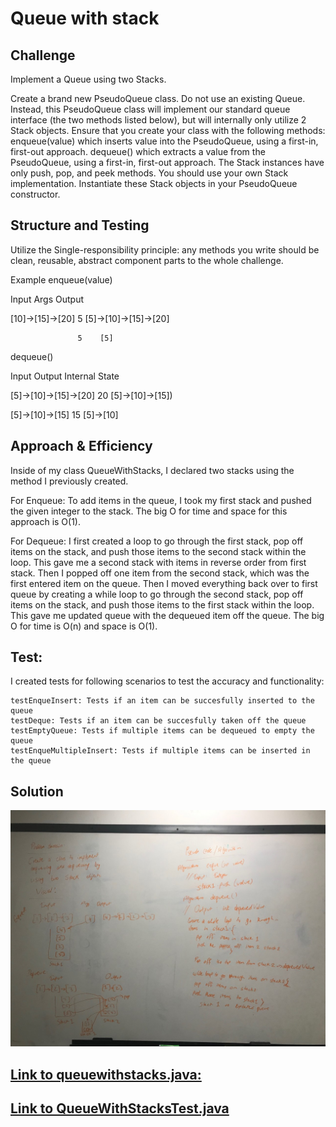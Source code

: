 # Queue with stack

## Challenge
Implement a Queue using two Stacks.

Create a brand new PseudoQueue class.
Do not use an existing Queue. Instead, this PseudoQueue class will implement our standard queue interface (the two methods listed below), but will internally only utilize 2 Stack objects.
Ensure that you create your class with the following methods:
enqueue(value) which inserts value into the PseudoQueue, using a first-in, first-out approach.
dequeue() which extracts a value from the PseudoQueue, using a first-in, first-out approach.
The Stack instances have only push, pop, and peek methods. You should use your own Stack implementation.
Instantiate these Stack objects in your PseudoQueue constructor.

## Structure and Testing
Utilize the Single-responsibility principle: any methods you write should be clean, reusable, abstract component parts to the whole challenge.

Example
enqueue(value)

Input	           Args	Output

[10]->[15]->[20]	5	[5]->[10]->[15]->[20]

 	               5	[5]

dequeue()

Input	                Output	Internal State

[5]->[10]->[15]->[20]	  20	    [5]->[10]->[15])

[5]->[10]->[15]	        15	    [5]->[10]


## Approach & Efficiency

Inside of my class QueueWithStacks, I declared two stacks using the method I previously created.

For Enqueue:
To add items in the queue, I took my first stack and pushed the given integer to the stack.
 The big O for time and space for this approach is O(1).

For Dequeue:
I first created a loop to go through the first stack, pop off items on the stack, and push those items to the second stack within the loop.
This gave me a second stack with items in reverse order from first stack. Then I popped off one item from the second stack, which was the first entered item on the queue.
Then I moved everything back over to first queue by creating a while loop to go through the second stack, pop off items on the stack, and push those items to the first stack within the loop.
This gave me updated queue with the dequeued item off the queue.
 The big O for time is O(n) and space is O(1).

 ## Test:
 I created tests for following scenarios to test the accuracy and functionality:

    testEnqueInsert: Tests if an item can be succesfully inserted to the queue
    testDeque: Tests if an item can be succesfully taken off the queue
    testEmptyQueue: Tests if multiple items can be dequeued to empty the queue
    testEnqueMultipleInsert: Tests if multiple items can be inserted in the queue


## Solution
![Linked list insertion](https://raw.githubusercontent.com/sadhikari07/data-structures-and-algorithms/master/java401_code_challenges/assets/queueueWithStackWhiteBoard.jpg)


## [Link to queuewithstacks.java:](https://github.com/sadhikari07/data-structures-and-algorithms/blob/master/java401_code_challenges/src/main/java/java401_code_challenges/QueueWithStacks/QueueWithStacks.java)

## [Link to QueueWithStacksTest.java](https://github.com/sadhikari07/data-structures-and-algorithms/blob/master/java401_code_challenges/src/test/java/java401_code_challenges/QueueWithStacks/QueueWithStacksTest.java)
